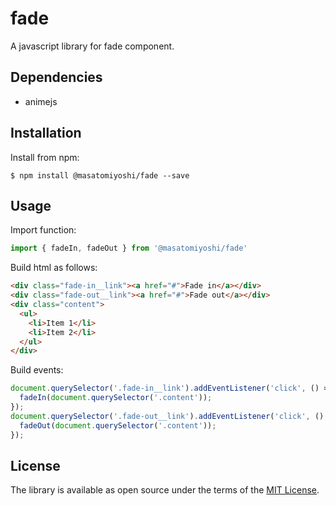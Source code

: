# fade

A javascript library for fade component.

## Dependencies

- animejs

## Installation

Install from npm:

    $ npm install @masatomiyoshi/fade --save

## Usage

Import function:

```javascript
import { fadeIn, fadeOut } from '@masatomiyoshi/fade'
```

Build html as follows:

```html
<div class="fade-in__link"><a href="#">Fade in</a></div>
<div class="fade-out__link"><a href="#">Fade out</a></div>
<div class="content">
  <ul>
    <li>Item 1</li>
    <li>Item 2</li>
  </ul>
</div>
```

Build events:

```javascript
document.querySelector('.fade-in__link').addEventListener('click', () => {
  fadeIn(document.querySelector('.content'));
});
document.querySelector('.fade-out__link').addEventListener('click', () => {
  fadeOut(document.querySelector('.content'));
});
```

## License

The library is available as open source under the terms of the [MIT License](https://opensource.org/licenses/MIT).
